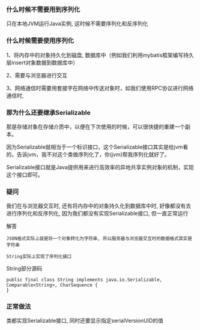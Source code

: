 
### 什么时候不需要用到序列化

只在本地JVM运行Java实例, 这时候不需要序列化和反序列化

### 什么时候需要使用序列化

1、将内存中的对象持久化到磁盘, 数据库中（例如我们利用mybatis框架编写持久层insert对象数据到数据库中）
 
2、需要与浏览器进行交互
 
3、网络通信时需要用套接字在网络中传送对象时，如我们使用RPC协议进行网络通信时, 

### 那为什么还要继承Serializable

那是存储对象在存储介质中，以便在下次使用的时候，可以很快捷的重建一个副本。

因为Serializable就相当于一个标识接口，这个Serializable接口其实是给jvm看的，告诉jvm，我不对这个类做序列化了，你(jvm)帮我序列化就好了。

Serializable接口就是Java提供用来进行高效率的异地共享实例对象的机制，实现这个接口即可。


### 疑问

我们在与浏览器交互时, 还有将内存中的对象持久化到数据库中时, 好像都没有去进行序列化和反序列化, 因为我们都没有实现Serializable接口, 但一直正常运行

解答

    JSON格式实际上就是将一个对象转化为字符串, 所以服务器与浏览器交互时的数据格式其实是字符串
    
    String实际上实现了序列化接口

String部分源码
```jshelllanguage
public final class String implements java.io.Serializable, Comparable<String>, CharSequence {
}
```

### 正常做法

类都实现Serializable接口, 同时还要显示指定serialVersionUID的值






















